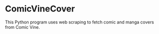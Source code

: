# ComicVineCover
This Python program uses web scraping to fetch comic and manga covers from Comic Vine.
